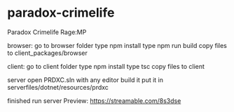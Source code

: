 # paradox-crimelife
Paradox Crimelife Rage:MP

browser:
go to browser folder
type npm install
type npm run build
copy files to client_packages/browser

client:
go to client folder
type npm install
type tsc
copy files to client

server open PRDXC.sln with any editor
build it
put it in serverfiles/dotnet/resources/prdxc

finished
run server
Preview: https://streamable.com/8s3dse
